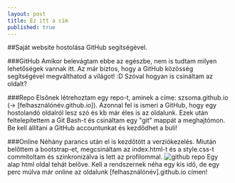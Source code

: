 ```yaml
---
layout: post
title: Ez itt a cím
published: true
---
```


##Saját website hostolása GitHub segítségével.

###GitHub
Amikor belevágtam ebbe az egészbe, nem is tudtam milyen lehetőségek vannak itt. Az már biztos, hogy a GitHub közösség
segítségével megválthatod a világot! :D
Szóval hogyan is csináltam az oldalt?

###Repo
Elsőnek létrehoztam egy repo-t, aminek a címe: szsoma.github.io (-> [felhasználónév.github.io]). Azonnal fel is ismeri a GitHub, hogy egy hostolandó
oldalról lesz szó és kb már éles is az oldalunk.
Ezek után feltelepítettem a Git Bash-t és csináltam egy "git" mappát a meghajtómon. Be kell állítani a GitHub accountunkat 
és kezdődhet a buli!

###Online
Néhány parancs után el is kezdőtött a verziókezelés. Miután belőttem a bootstrap-et, megcsináltam az index.html-t és a style.css-t 
commitoltam és szinkronizálva is lett az profilommal.
![github repo](https://lh5.googleusercontent.com/_K7q-R8dSko87fBB3Xqn7FPc_ahThSKWIAHhOUNXDs0kEUC5huUQbs1-DZwKnE9LuiWwsMzUWXMP9W0=w1920-h988-rw)
Egy alap html oldal tehát belőve. Kell a rendszernek néha egy kis idő, de egy perc múlva már online az oldalunk [felhasználónév].github.io címen!
